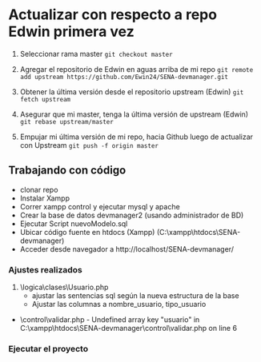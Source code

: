 # Actualizar con respecto a repo Edwin primera vez

1. Seleccionar rama master
`git checkout master`

2. Agregar el repositorio de Edwin en aguas arriba de mi repo
`git remote add upstream https://github.com/Ewin24/SENA-devmanager.git`

3. Obtener la última versión desde el repositorio upstream (Edwin)
`git fetch upstream`

4. Asegurar que mi master, tenga la última versión de upstream (Edwin)
`git rebase upstream/master`

5. Empujar mi última versión de mi repo, hacia Github luego de actualizar con Upstream
`git push -f origin master`

## Trabajando con código

- clonar repo
- Instalar Xampp
- Correr xampp control y ejecutar mysql y apache
- Crear la base de datos devmanager2 (usando administrador de BD)
- Ejecutar Script nuevoModelo.sql
- Ubicar código fuente en htdocs (Xampp) (C:\xampp\htdocs\SENA-devmanager)
- Acceder desde navegador a http://localhost/SENA-devmanager/

### Ajustes realizados
1. \logica\clases\Usuario.php 
   - ajustar las sentencias sql según la nueva estructura de la base
   - Ajustar las columnas a nombre_usuario, tipo_usuario
- \control\validar.php - Undefined array key "usuario" in C:\xampp\htdocs\SENA-devmanager\control\validar.php on line 6

### Ejecutar el proyecto
